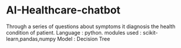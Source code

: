 # AI-Healthcare-chatbot
Through a series of questions about symptoms it diagnosis the health condition of patient.
Language     : python.
modules used : scikit-learn,pandas,numpy
Model        : Decision Tree

